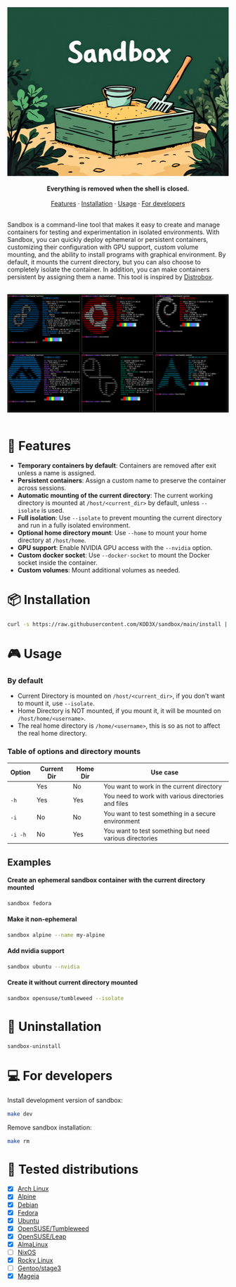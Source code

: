 <div align="center">
    <img src="assets/logo.jpg" width="512" height="384" />
    <br>
    <br>
    <strong>Everything is removed when the shell is closed.</strong>
</div>

<br>

<div align="center">
    <a href="#-features">Features</a> · <a href="#-installation">Installation</a> · <a href="#-usage">Usage</a> · <a href="#-for-developers">For developers</a>
</div>

<br>

<p>
    Sandbox is a command-line tool that makes it easy to create and manage containers for testing and experimentation in isolated environments. With Sandbox, you can quickly deploy ephemeral or persistent containers, customizing their configuration with GPU support, custom volume mounting, and the ability to install programs with graphical environment. By default, it mounts the current directory, but you can also choose to completely isolate the container. In addition, you can make containers persistent by assigning them a name. This tool is inspired by <a href="https://distrobox.it">Distrobox</a>.
</p>

<br>

<div align="center">
    <img src="assets/demo.png"  />
</div>

<br>

# 🧩 Features

- **Temporary containers by default**: Containers are removed after exit unless a name is assigned.
- **Persistent containers**: Assign a custom name to preserve the container across sessions.
- **Automatic mounting of the current directory**: The current working directory is mounted at `/host/<current_dir>` by default, unless `--isolate` is used.
- **Full isolation**: Use `--isolate` to prevent mounting the current directory and run in a fully isolated environment.
- **Optional home directory mount**: Use `--home` to mount your home directory at `/host/home`.
- **GPU support**: Enable NVIDIA GPU access with the `--nvidia` option.
- **Custom docker socket**: Use `--docker-socket` to mount the Docker socket inside the container.
- **Custom volumes**: Mount additional volumes as needed.

# 📦 Installation

```bash
curl -s https://raw.githubusercontent.com/KOD3X/sandbox/main/install | sudo bash
```

# 🎮 Usage

### By default

- Current Directory is mounted on `/host/<current_dir>`, if you don't want to mount it, use `--isolate`.
- Home Directory is NOT mounted, if you mount it, it will be mounted on `/host/home/<username>`.
- The real home directory is `/home/<username>`, this is so as not to affect the real home directory.

### Table of options and directory mounts

| Option   | Current Dir | Home Dir | Use case                                                |
| -------- | ----------- | -------- | ------------------------------------------------------- |
|          | Yes         | No       | You want to work in the current directory               |
| `-h`     | Yes         | Yes      | You need to work with various directories and files     |
| `-i`     | No          | No       | You want to test something in a secure environment      |
| `-i -h ` | No          | Yes      | You want to test something but need various directories |

## Examples

#### Create an ephemeral sandbox container with the current directory mounted

```bash
sandbox fedora
```

#### Make it non-ephemeral

```bash
sandbox alpine --name my-alpine
```

#### Add nvidia support

```bash
sandbox ubuntu --nvidia
```

#### Create it without current directory mounted

```bash
sandbox opensuse/tumbleweed --isolate
```

# 🧹 Uninstallation

```bash
sandbox-uninstall
```

# 💻 For developers

Install development version of sandbox:

```bash
make dev
```

Remove sandbox installation:

```bash
make rm
```

# 🐧 Tested distributions

- [x] [Arch Linux](https://hub.docker.com/_/archlinux/tags)
- [x] [Alpine](https://hub.docker.com/_/alpine/tags)
- [x] [Debian](https://hub.docker.com/_/debian/tags)
- [x] [Fedora](https://hub.docker.com/_/fedora/tags)
- [x] [Ubuntu](https://hub.docker.com/_/ubuntu/tags)
- [x] [OpenSUSE/Tumbleweed](https://hub.docker.com/r/opensuse/tumbleweed/tags)
- [x] [OpenSUSE/Leap](https://hub.docker.com/r/opensuse/leap/tags)
- [x] [AlmaLinux](https://hub.docker.com/_/almalinux)
- [ ] [NixOS](https://hub.docker.com/r/nixos/nix/tags)
- [x] [Rocky Linux](https://hub.docker.com/_/rockylinux/tags)
- [ ] [Gentoo/stage3](https://hub.docker.com/r/gentoo/stage3/tags)
- [x] [Mageia](https://hub.docker.com/_/mageia/tags)

